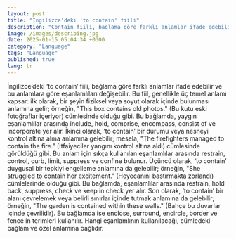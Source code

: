```yaml
--- 
layout: post
title: "İngilizce’deki 'to contain' fiili"
description: "Contain fiili, bağlama göre farklı anlamlar ifade edebilir ve bu anlamlara göre eşanlamlıları değişebilir."
image: /images/describing.jpg
date: 2025-01-15 05:04:34 +0300
category: "Language"
tags: "Language"
published: true
lang: tr
---
```


<div class="frame">
  <p>İngilizce’deki ‘to contain’ fiili, bağlama göre farklı anlamlar ifade edebilir ve bu anlamlara göre eşanlamlıları değişebilir. Bu fiil, genellikle üç temel anlamı kapsar: ilk olarak, bir şeyin fiziksel veya soyut olarak içinde bulunması anlamına gelir; örneğin, "This box contains old photos." (Bu kutu eski fotoğraflar içeriyor) cümlesinde olduğu gibi. Bu bağlamda, yaygın eşanlamlılar arasında include, hold, comprise, encompass, consist of ve incorporate yer alır. İkinci olarak, ‘to contain’ bir durumu veya nesneyi kontrol altına alma anlamına gelebilir; mesela, "The firefighters managed to contain the fire." (İtfaiyeciler yangını kontrol altına aldı) cümlesinde görüldüğü gibi. Bu anlam için sıkça kullanılan eşanlamlılar arasında restrain, control, curb, limit, suppress ve confine bulunur. Üçüncü olarak, ‘to contain’ duygusal bir tepkiyi engelleme anlamına da gelebilir; örneğin, "She struggled to contain her excitement." (Heyecanını bastırmakta zorlandı) cümlelerinde olduğu gibi. Bu bağlamda, eşanlamlılar arasında restrain, hold back, suppress, check ve keep in check yer alır. Son olarak, ‘to contain’ bir alanı çevrelemek veya belirli sınırlar içinde tutmak anlamına da gelebilir; örneğin, "The garden is contained within these walls." (Bahçe bu duvarlar içinde çevrilidir). Bu bağlamda ise enclose, surround, encircle, border ve fence in terimleri kullanılır. Hangi eşanlamlının kullanılacağı, cümledeki bağlam ve özel anlamına bağlıdır.</p>
</div> 